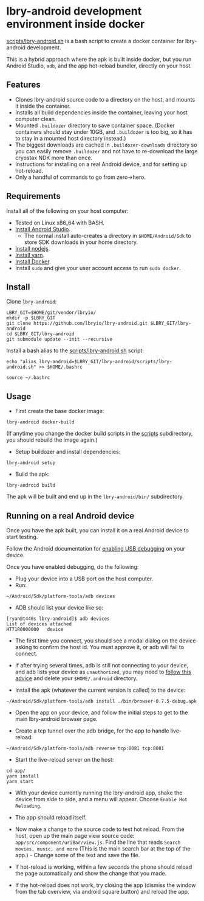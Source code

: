 # lbry-android development environment inside docker

[scripts/lbry-android.sh](scripts/lbry-android.sh) is a bash script to create a
docker container for lbry-android development. 

This is a hybrid approach where the apk is built inside docker, but you run
Android Studio, `adb`, and the app hot-reload bundler, directly on your host.

## Features

 * Clones lbry-android source code to a directory on the host, and mounts it
   inside the container.
 * Installs all build dependencies inside the container, leaving your host
   computer clean.
 * Mounted `.buildozer` directory to save container space. (Docker containers
   should stay under 10GB, and `.buildozer` is too big, so it has to stay in a
   mounted host directory instead.)
 * The biggest downloads are cached in `.buildozer-downloads` directory so you
   can easily remove `.buildozer` and not have to re-download the large cryostax
   NDK more than once.
 * Instructions for installing on a real Android device, and for setting up
   hot-reload.
 * Only a handful of commands to go from zero->hero.

## Requirements

Install all of the following on your host computer:

 * Tested on Linux x86_64 with BASH.
 * [Install Android Studio](https://developer.android.com/studio/).
   * The normal install auto-creates a directory in `$HOME/Android/Sdk` to store
     SDK downloads in your home directory.
 * [Install nodejs](https://nodejs.org/en/download/package-manager/).
 * [Install yarn](https://yarnpkg.com/lang/en/docs/install).
 * [Install Docker](https://docs.docker.com/install/).
 * Install `sudo` and give your user account access to run `sudo docker`. 
 
## Install

Clone `lbry-android`:

```
LBRY_GIT=$HOME/git/vendor/lbryio/
mkdir -p $LBRY_GIT
git clone https://github.com/lbryio/lbry-android.git $LBRY_GIT/lbry-android
cd $LBRY_GIT/lbry-android
git submodule update --init --recursive
```

Install a bash alias to the [scripts/lbry-android.sh](scripts/lbry-android.sh)
script:

```
echo "alias lbry-android=$LBRY_GIT/lbry-android/scripts/lbry-android.sh" >> $HOME/.bashrc

source ~/.bashrc
```

## Usage

 * First create the base docker image:
 
 ```
 lbry-android docker-build
 ```
 
(If anytime you change the docker build scripts in the [scripts](scripts)
subdirectory, you should rebuild the image again.)

 * Setup buildozer and install dependencies:
 
 ```
 lbry-android setup
 ```

 * Build the apk:
 
 ```
 lbry-android build
 ```

The apk will be built and end up in the `lbry-android/bin/` subdirectory.

## Running on a real Android device

Once you have the apk built, you can install it on a real Android device to
start testing.

Follow the Android documentation for [enabling USB
debugging](https://developer.android.com/studio/command-line/adb#Enabling) on
your device.

Once you have enabled debugging, do the following:

 * Plug your device into a USB port on the host computer.
 * Run: 

 ```~/Android/Sdk/platform-tools/adb devices```

 * ADB should list your device like so:
 
 ```
 [ryan@t440s lbry-android]$ adb devices
 List of devices attached
 HT71R0000000	device
 ```

 * The first time you connect, you should see a modal dialog on the device
   asking to confirm the host id. You must approve it, or adb will fail to
   connect. 
   
 * If after trying several times, adb is still not connecting to your device,
   and adb lists your device as `unauthorized`, you may need to [follow this
   advice](https://stackoverflow.com/a/38380384/56560) and delete your
   `$HOME/.android` directory.

 * Install the apk (whatever the current version is called) to the device:
 
 ```
 ~/Android/Sdk/platform-tools/adb install ./bin/browser-0.7.5-debug.apk
 ```

 * Open the app on your device, and follow the initial steps to get to the main
   lbry-android browser page.
   
 * Create a tcp tunnel over the adb bridge, for the app to handle live-reload:
 
 ```
 ~/Android/Sdk/platform-tools/adb reverse tcp:8081 tcp:8081
 ```

 * Start the live-reload server on the host:
 
 ```
 cd app/
 yarn install
 yarn start
 ```

 * With your device currently running the lbry-android app, shake the device
   from side to side, and a menu will appear. Choose `Enable Hot Reloading`.
   
 * The app should reload itself.
 
 * Now make a change to the source code to test hot reload. From the host, open
   up the main page view source code: `app/src/component/uriBar/view.js`. Find
   the line that reads `Search movies, music, and more` (This is the main search
   bar at the top of the app.) - Change some of the text and save the file.
   
 * If hot-reload is working, within a few seconds the phone should reload the
   page automatically and show the change that you made.
   
 * If the hot-reload does not work, try closing the app (dismiss the window from
   the tab overview, via android square button) and reload the app.
   

